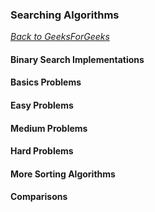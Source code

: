 ### Searching Algorithms

[_Back to GeeksForGeeks_](../readme.md)

#### Binary Search Implementations
#### Basics Problems
#### Easy Problems
#### Medium Problems
#### Hard Problems
#### More Sorting Algorithms
#### Comparisons
